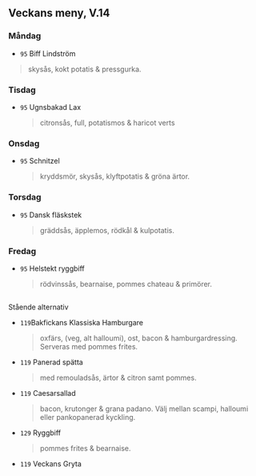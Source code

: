## Veckans meny, V.14

### Måndag 

*  `95` Biff Lindström
  > skysås, kokt potatis & pressgurka. 
 
  


### Tisdag

* `95` Ugnsbakad Lax
  > citronsås, full, potatismos & haricot verts
  


### Onsdag

* `95` Schnitzel 
  >  kryddsmör, skysås, klyftpotatis & gröna ärtor. 



### Torsdag

* `95` Dansk fläskstek 
  > gräddsås, äpplemos, rödkål & kulpotatis.


   
### Fredag

* `95` Helstekt ryggbiff 
   >  rödvinssås, bearnaise, pommes chateau & primörer.
## 

Stående alternativ

* `119`Bakfickans Klassiska Hamburgare
  >oxfärs, (veg, alt halloumi), ost, bacon & hamburgardressing. Serveras med pommes frites.

* `119`  Panerad spätta
  >   med remouladsås, ärtor & citron samt pommes.

* `119` Caesarsallad
  > bacon, krutonger & grana padano. Välj mellan scampi, halloumi eller pankopanerad kyckling.
  
* `129` Ryggbiff
  > pommes frites & bearnaise.

* `119` Veckans Gryta 
  

